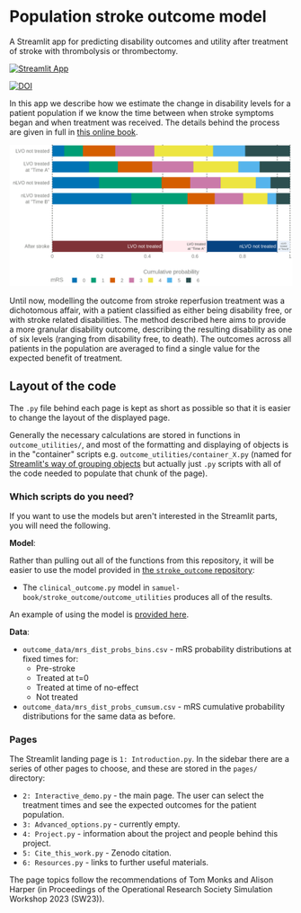 # Population stroke outcome model

A Streamlit app for predicting disability outcomes and utility after treatment of stroke with thrombolysis or thrombectomy. 

[![Streamlit App](https://static.streamlit.io/badges/streamlit_badge_black_white.svg)](https://samuel2-stroke-outcome.streamlit.app/)

[![DOI](https://zenodo.org/badge/536700822.svg)](https://zenodo.org/badge/latestdoi/536700822)


In this app we describe how we estimate the change in disability levels for a patient population if we know the time between when stroke symptoms began and when treatment was received.
The details behind the process are given in full in [this online book](https://samuel-book.github.io/stroke_outcome/intro.html).

![](summary_image/summary_animated.gif)

Until now, modelling the outcome from stroke reperfusion treatment was a dichotomous affair, with a patient classified as either being disability free, or with stroke related disabilities. The method described here aims to provide a more granular disability outcome, describing the resulting disability as one of six levels (ranging from disability free, to death). 
The outcomes across all patients in the population are averaged to find a single value for the expected benefit of treatment. 


## Layout of the code

The `.py` file behind each page is kept as short as possible so that it is easier to change the layout of the displayed page.

Generally the necessary calculations are stored in functions in `outcome_utilities/`, and most of the formatting and displaying of objects is in the "container" scripts e.g. `outcome_utilities/container_X.py` (named for [Streamlit's way of grouping objects](https://docs.streamlit.io/library/api-reference/layout/st.container) but actually just `.py` scripts with all of the code needed to populate that chunk of the page).

### Which scripts do you need?

If you want to use the models but aren't interested in the Streamlit parts, you will need the following.

__Model__:

Rather than pulling out all of the functions from this repository, it will be easier to use the model provided in [the `stroke_outcome` repository](https://github.com/samuel-book/stroke_outcome):

+ The `clinical_outcome.py` model in `samuel-book/stroke_outcome/outcome_utilities` produces all of the results.

An example of using the model is [provided here](https://samuel-book.github.io/stroke_outcome/03_demo_of_outcome_model.html).

__Data__:

+ `outcome_data/mrs_dist_probs_bins.csv` - mRS probability distributions at fixed times for:
  + Pre-stroke
  + Treated at t=0
  + Treated at time of no-effect
  + Not treated 
+ `outcome_data/mrs_dist_probs_cumsum.csv` - mRS cumulative probability distributions for the same data as before.


### Pages 

The Streamlit landing page is `1: Introduction.py`. In the sidebar there are a series of other pages to choose, and these are stored in the `pages/` directory:

+ `2: Interactive_demo.py` - the main page. The user can select the treatment times and see the expected outcomes for the patient population.
+ `3: Advanced_options.py` - currently empty.
+ `4: Project.py` - information about the project and people behind this project.
+ `5: Cite_this_work.py` - Zenodo citation. 
+ `6: Resources.py` - links to further useful materials. 

The page topics follow the recommendations of Tom Monks and Alison Harper (in Proceedings of the Operational Research Society Simulation Workshop 2023 (SW23)). 
